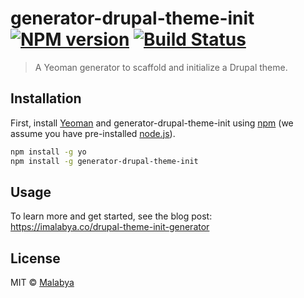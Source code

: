 # generator-drupal-theme-init [![NPM version][npm-image]][npm-url] [![Build Status][travis-image]][travis-url]
> A Yeoman generator to scaffold and initialize a Drupal theme.

## Installation

First, install [Yeoman](http://yeoman.io) and generator-drupal-theme-init using [npm](https://www.npmjs.com/) (we assume you have pre-installed [node.js](https://nodejs.org/)).

```bash
npm install -g yo
npm install -g generator-drupal-theme-init
```

## Usage

To learn more and get started, see the blog post: https://imalabya.co/drupal-theme-init-generator

## License

MIT © [Malabya](https://imalabya.co)


[npm-image]: https://badge.fury.io/js/generator-drupal-theme-init.svg
[npm-url]: https://npmjs.org/package/generator-drupal-theme-init
[travis-image]: https://travis-ci.com/malabya/drupal-theme-init.svg?branch=master
[travis-url]: https://travis-ci.com/github/malabya/drupal-theme-init
